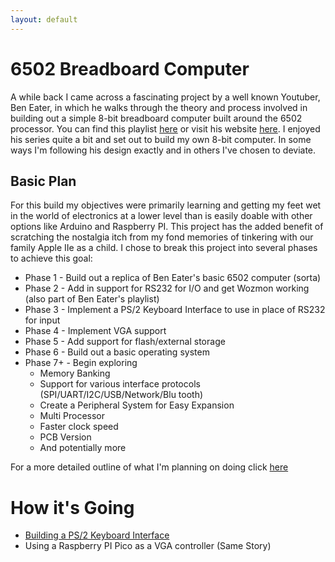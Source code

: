 ```yaml
---
layout: default
---
```


# 6502 Breadboard Computer

A while back I came across a fascinating project by a well known Youtuber, Ben Eater, in which he walks through the theory and process involved in building out a simple 8-bit breadboard computer built around the 6502 processor.  You can find this playlist [here](https://www.youtube.com/watch?v=LnzuMJLZRdU&list=PLowKtXNTBypFbtuVMUVXNR0z1mu7dp7eH) or visit his website [here](https://eater.net/6502).  I enjoyed his series quite a bit and set out to build my own 8-bit computer.  In some ways I'm following his design exactly and in others I've chosen to deviate.

## Basic Plan

For this build my objectives were primarily learning and getting my feet wet in the world of electronics at a lower level than is easily doable with other options like Arduino and Raspberry PI.  This project has the added benefit of scratching the nostalgia itch from my fond memories of tinkering with our family Apple IIe as a child. I chose to break this project into several phases to achieve this goal:

* Phase 1 - Build out a replica of Ben Eater's basic 6502 computer (sorta)
* Phase 2 - Add in support for RS232 for I/O and get Wozmon working (also part of Ben Eater's playlist)
* Phase 3 - Implement a PS/2 Keyboard Interface to use in place of RS232 for input
* Phase 4 - Implement VGA support
* Phase 5 - Add support for flash/external storage
* Phase 6 - Build out a basic operating system
* Phase 7+ - Begin exploring
  * Memory Banking
  * Support for various interface protocols (SPI/UART/I2C/USB/Network/Blu tooth)
  * Create a Peripheral System for Easy Expansion
  * Multi Processor
  * Faster clock speed
  * PCB Version
  * And potentially more

For a more detailed outline of what I'm planning on doing click [here](./breakdown.md)

# How it's Going

* [Building a PS/2 Keyboard Interface](./ps2-keyboard-interface.html)
* Using a Raspberry PI Pico as a VGA controller (Same Story)